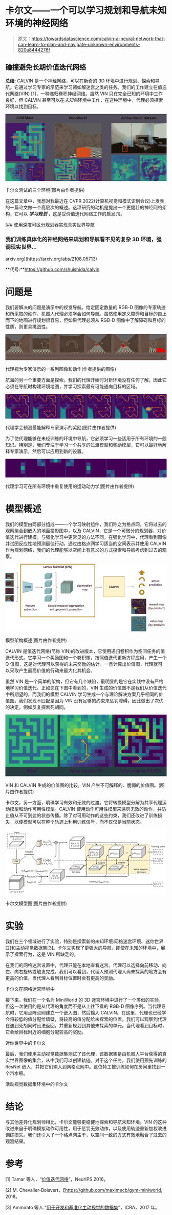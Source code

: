 # 卡尔文——一个可以学习规划和导航未知环境的神经网络

> 原文：<https://towardsdatascience.com/calvin-a-neural-network-that-can-learn-to-plan-and-navigate-unknown-environments-820a8444276f>

## 碰撞避免长期价值迭代网络

**总结:** CALVIN 是一个神经网络，可以在新奇的 3D 环境中进行规划、探索和导航。它通过学习专家的示范来学习诸如解迷宫之类的任务。我们的工作建立在值迭代网络(VIN) [1]，一种递归卷积神经网络。虽然 VIN 只在完全已知的环境中工作良好，但 CALVIN 甚至可以在*未知的*环境中工作，在这种环境中，代理必须探索环境以找到目标。

![](img/cd2741ce8707b79a33ab6d70aa3ca5ed.png)

卡尔文测试的三个环境(图片由作者提供)

在这篇文章中，我想对我最近在 CVPR 2022(计算机视觉和模式识别会议)上发表的一篇论文做一个高层次的概述。这项研究的动机是提出一个更健壮的神经网络架构，它可以 ***学习规划*** ，这是受价值迭代网络工作的启发[1]。

[](https://arxiv.org/abs/2108.05713) [## 使用深度可区分规划器实现真实世界导航

### 我们训练具体化的神经网络来规划和导航看不见的复杂 3D 环境，强调现实世界…

arxiv.org](https://arxiv.org/abs/2108.05713) 

**代号:**https://github.com/shuishida/calvin

# 问题是

我们要解决的问题是演示中的视觉导航。给定固定数量的 RGB-D 图像的专家轨迹和所采取的动作，机器人代理必须学会如何导航。虽然使用定义障碍和目标的自上而下的地图进行规划很容易，但如果代理必须从 RGB-D 图像中了解障碍和目标的性质，则更具挑战性。

![](img/516aa0cdee70f80ee3ec1ed865fc64e7.png)

代理视为专家演示的一系列图像和动作(作者提供的图像)

航海的另一个重要方面是探索。我们的代理开始时对新环境没有任何了解，因此它必须在导航时构建环境地图，并学习探索最有可能通向目标的区域。

![](img/d1efa2088c1f2db9b1bc7f40e1af84df.png)

代理学会预测最能解释专家演示的奖励(图片由作者提供)

为了使代理能够在未经训练的环境中导航，它必须学习一些适用于所有环境的一般知识。特别是，我们专注于学习一个共享的过渡模型和奖励模型，它可以最好地解释专家演示，然后可以应用到新的设置。

![](img/cecd7a291545d0b790edc81b93a68304.png)

代理学习可在所有环境中重复使用的运动动力学(图片由作者提供)

# 模型概述

我们的模型由两部分组成——一个学习映射组件，我们称之为格点网，它将过去的观察聚合到嵌入的地面投影图中，以及 CALVIN，它是一个可微分的规划器，对价值迭代进行建模。与强化学习中更常见的方法不同，在强化学习中，代理看到图像并试图反应性地预测最佳行动，通过由格点网学习适当的空间表示并使用 CALVIN 作为规划网络，我们的代理能够以空间上有意义的方式探索和导航考虑到过去的观察。

![](img/233071acfe4aa428cb466910eb8b0396.png)

模型架构概述(图片由作者提供)

CALVIN 是值迭代网络(简称 VIN)的改进版本，它使用递归卷积作为空间任务的值迭代形式。它学习一个奖励图和一个卷积核，按照值迭代更新方程应用，产生一个 Q 值图，这是对代理可以获得的未来奖励的估计。一旦计算出价值图，代理就可以采取产生最高价值的行动来最大化其机会。

虽然 VIN 是一个简单的架构，但它有几个缺陷，最明显的是它在实践中没有严格地学习价值迭代。正如您在下图中看到的，VIN 生成的价值图不是我们从价值迭代中所期望的，而我们的模型 CALVIN 学习生成一个与理论解决方案几乎相同的价值图。我们发现不匹配是因为 VIN 没有足够的约束来惩罚障碍，因此做出了次优的决定，例如反复探索死胡同。

![](img/335af21fdac4495dcc0ab1f4d61ee2da.png)

VIN 和 CALVIN 生成的价值图的比较。VIN 产生不可解释的、脆弱的价值图。(图片由作者提供)

卡尔文，另一方面，明确学习有效和无效的过渡。它将转换模型分解为共享代理运动模型和动作可用性模型。CALVIN 使用动作可用性模型来惩罚无效的动作，并防止值从不可到达的状态传播。除了对可用动作的这些约束，我们还改进了训练损失，以便模型可以在整个轨迹上利用训练信号，而不仅仅是当前状态。

![](img/c7bafc88509981bfb1c0193bb5c60b70.png)

卡尔文模型图(图片由作者提供)

# 实验

我们在三个领域进行了实验，特别是探索新的未知环境:网格迷宫环境、迷你世界[2]和主动视觉数据集[3]。卡尔文实现了更强大的导航，即使在未知的环境中，展示了探索行为，这是 VIN 所缺乏的。

在我们的网格迷宫设置中，代理只能在本地查看迷宫。代理可以选择向前移动、向左、向右旋转或触发完成。我们可以看到，代理人预测代理人尚未探索的地方会有更高的价值，当代理人看到目标位置时会有更高的奖励。

卡尔文在网格迷宫环境中

接下来，我们在一个名为 MiniWorld 的 3D 迷宫环境中进行了一个类似的实验，但这一次使用的是从代理的角度而不是从上往下看的 RGB-D 图像序列。当代理导航时，它用点阵点网建立一个嵌入图，然后输入 CALVIN。在这里，代理也已经学会将较低的值分配给墙壁，将较高的值分配给未探索的位置。我们可以观察到代理在遇到死胡同时设法返回，并重新规划到其他未探索的单元。当代理看到目标时，它会给目标附近的细胞分配较高的奖励。

迷你世界中的卡尔文

最后，我们使用主动视觉数据集测试了该代理，该数据集是由机器人平台获得的真实世界图像的集合，从中我们可以创建轨迹。对于这个任务，我们使用预先训练的 ResNet 嵌入，并把它们输入到网格点网中。这位特工被训练如何在房间里找到一个汽水瓶。

活动视觉数据集环境中的卡尔文

# 结论

与其他差异化规划师相比，卡尔文能够更稳健地探索和导航未知环境。VIN 的这种改进来自于明确模拟动作可用性，用于惩罚无效动作，以及使用轨迹重新加权改进训练损失。我们还引入了一个格点网主干，以空间一致的方式有效地融合了过去的观测结果。

# 参考

[1] Tamar 等人，“[价值迭代网络](https://arxiv.org/abs/1602.02867)”，NeurIPS 2016。

[2] M. Chevalier-Boisvert，【https://github.com/maximecb/gym-miniworld, 2018。

[3] Ammirato 等人.“[用于开发和基准化主动视觉的数据集](https://arxiv.org/abs/1702.08272)”，ICRA，2017 年。
